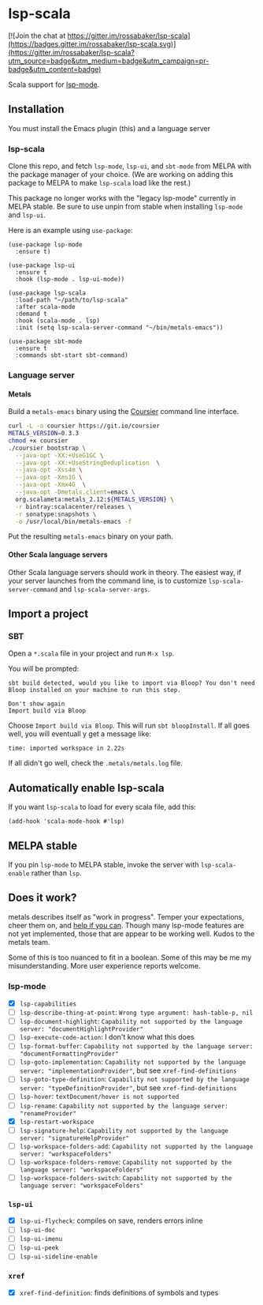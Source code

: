 # lsp-scala

[![Join the chat at https://gitter.im/rossabaker/lsp-scala](https://badges.gitter.im/rossabaker/lsp-scala.svg)](https://gitter.im/rossabaker/lsp-scala?utm_source=badge&utm_medium=badge&utm_campaign=pr-badge&utm_content=badge)

Scala support for [lsp-mode].

## Installation

You must install the Emacs plugin (this) and a language server

### lsp-scala

Clone this repo, and fetch `lsp-mode`, `lsp-ui`, and `sbt-mode` from
MELPA with the package manager of your choice.  (We are working on
adding this package to MELPA to make `lsp-scala` load like the rest.)

This package no longer works with the "legacy lsp-mode" currently in
MELPA stable.  Be sure to use unpin from stable when installing
`lsp-mode` and `lsp-ui`.

Here is an example using `use-package`:

```emacs-lisp
(use-package lsp-mode
  :ensure t)

(use-package lsp-ui
  :ensure t
  :hook (lsp-mode . lsp-ui-mode))

(use-package lsp-scala
  :load-path "~/path/to/lsp-scala"
  :after scala-mode
  :demand t
  :hook (scala-mode . lsp)
  :init (setq lsp-scala-server-command "~/bin/metals-emacs"))

(use-package sbt-mode
  :ensure t
  :commands sbt-start sbt-command)
```

### Language server

#### Metals

Build a `metals-emacs` binary using the [Coursier] command line interface.

```sh
curl -L -o coursier https://git.io/coursier
METALS_VERSION=0.3.3
chmod +x coursier
./coursier bootstrap \
  --java-opt -XX:+UseG1GC \
  --java-opt -XX:+UseStringDeduplication  \
  --java-opt -Xss4m \
  --java-opt -Xms1G \
  --java-opt -Xmx4G  \
  --java-opt -Dmetals.client=emacs \
  org.scalameta:metals_2.12:${METALS_VERSION} \
  -r bintray:scalacenter/releases \
  -r sonatype:snapshots \
  -o /usr/local/bin/metals-emacs -f
```

Put the resulting `metals-emacs` binary on your path.

#### Other Scala language servers

Other Scala language servers should work in theory.  The easiest way,
if your server launches from the command line, is to customize
`lsp-scala-server-command` and `lsp-scala-server-args`.

## Import a project

### SBT

Open a `*.scala` file in your project and run `M-x lsp`.

You will be prompted:

```
sbt build detected, would you like to import via Bloop? You don't need Bloop installed on your machine to run this step.

Don't show again
Import build via Bloop
```

Choose `Import build via Bloop`.  This will run `sbt bloopInstall`.  If all goes well, you will eventuall y get a message like:

```
time: imported workspace in 2.22s
```

If all didn't go well, check the `.metals/metals.log` file.

## Automatically enable lsp-scala

If you want `lsp-scala` to load for every scala file, add this:

```emacs-lisp
(add-hook 'scala-mode-hook #'lsp)
```

## MELPA stable

If you pin `lsp-mode` to MELPA stable, invoke the server with
`lsp-scala-enable` rather than `lsp`.

## Does it work?

metals describes itself as "work in progress".  Temper your expectations, cheer them on, and [help if you can](https://github.com/scalameta/metals/blob/master/CONTRIBUTING.md).  Though many lsp-mode features are not yet implemented, those that are appear to be working well.  Kudos to the metals team.

Some of this is too nuanced to fit in a boolean.  Some of this may be me my misunderstanding.  More user experience reports welcome.

### lsp-mode

* [x] `lsp-capabilities`
* [ ] `lsp-describe-thing-at-point`: `Wrong type argument: hash-table-p, nil`
* [ ] `lsp-document-highlight`: `Capability not supported by the language server: "documentHighlightProvider"`
* [ ] `lsp-execute-code-action`: I don't know what this does
* [ ] `lsp-format-buffer`: `Capability not supported by the language server: "documentFormattingProvider"`
* [ ] `lsp-goto-implementation`: `Capability not supported by the language server: "implementationProvider"`, but see `xref-find-definitions`
* [ ] `lsp-goto-type-definition`: `Capability not supported by the language server: "typeDefinitionProvider"`, but see `xref-find-definitions`
* [ ] `lsp-hover`: `textDocument/hover is not supported`
* [ ] `lsp-rename`: `Capability not supported by the language server: "renameProvider"`
* [x] `lsp-restart-workspace`
* [ ] `lsp-signature-help`: `Capability not supported by the language server: "signatureHelpProvider"`
* [ ] `lsp-workspace-folders-add`: `Capability not supported by the language server: "workspaceFolders"`
* [ ] `lsp-workspace-folders-remove`: `Capability not supported by the language server: "workspaceFolders"`
* [ ] `lsp-workspace-folders-switch`: `Capability not supported by the language server: "workspaceFolders"`

### `lsp-ui`

* [x] `lsp-ui-flycheck`: compiles on save, renders errors inline
* [ ] `lsp-ui-doc`
* [ ] `lsp-ui-imenu`
* [ ] `lsp-ui-peek`
* [ ] `lsp-ui-sideline-enable`

### `xref`

* [x] `xref-find-definition`: finds definitions of symbols and types

[lsp-mode]: https://github.com/emacs-lsp/lsp-mode
[metals]: https://github.com/scalameta/metals
[Coursier]: https://github.com/coursier/coursier
